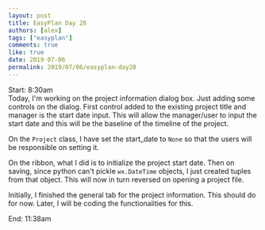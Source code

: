 ```yaml
---
layout: post
title: EasyPlan Day 28
authors: [alex]
tags: ["easyplan"]
comments: true
like: true
date: 2019-07-06
permalink: 2019/07/06/easyplan-day28
---
```

Start: 8:30am  
Today, I'm working on the project information dialog box. Just adding some controls on the dialog. First control added to the existing project title and manager is the start date input. This will allow the manager/user to input the start date and this will be the baseline of the timeline of the project.

On the ```Project``` class, I have set the start_date to ```None``` so that the users will be responsible on setting it.

On the ribbon, what I did is to initialize the project start date. Then on saving, since python can't pickle ```wx.DateTime``` objects, I just created tuples from that object. This will now in turn reversed on opening a project file.

Initially, I finished the general tab for the project information. This should do for now. Later, I will be coding the functionalities for this.

End: 11:38am  
